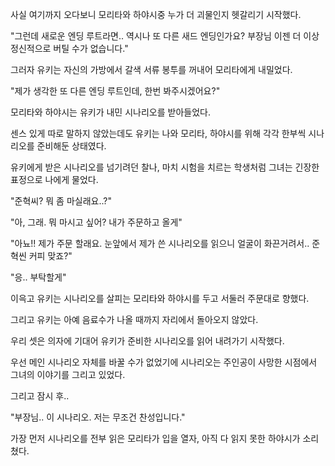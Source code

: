 사실 여기까지 오다보니 모리타와 하야시중 누가 더 괴물인지 헷갈리기 시작했다.

"그런데 새로운 엔딩 루트라면.. 역시나 또 다른 새드 엔딩인가요? 부장님 이젠 더 이상 정신적으로 버틸 수가 없습니다."

그러자 유키는 자신의 가방에서 갈색 서류 봉투를 꺼내어 모리타에게 내밀었다.

"제가 생각한 또 다른 엔딩 루트인데, 한번 봐주시겠어요?"

모리타와 하야시는 유키가 내민 시나리오를 받아들었다.

센스 있게 따로 말하지 않았는데도 유키는 나와 모리타, 하야시를 위해 각각 한부씩 시나리오를 준비해둔 상태였다.

유키에게 받은 시나리오를 넘기려던 찰나, 마치 시험을 치르는 학생처럼 그녀는 긴장한 표정으로 나에게 물었다.

"준혁씨? 뭐 좀 마실래요..?"

"아, 그래. 뭐 마시고 싶어? 내가 주문하고 올게"

"아뇨!! 제가 주문 할래요. 눈앞에서 제가 쓴 시나리오를 읽으니 얼굴이 화끈거려서.. 준혁씬 커피 맞죠?"

"응.. 부탁할게"

이윽고 유키는 시나리오를 살피는 모리타와 하야시를 두고 서둘러 주문대로 향했다.

그리고 유키는 아예 음료수가 나올 때까지 자리에서 돌아오지 않았다. 

우리 셋은 의자에 기대어 유키가 준비한 시나리오를 읽어 내려가기 시작했다.

우선 메인 시나리오 자체를 바꿀 수가 없었기에 시나리오는 주인공이 사망한 시점에서 그녀의 이야기를 그리고 있었다.

그리고 잠시 후..

"부장님.. 이 시나리오. 저는 무조건 찬성입니다."

가장 먼저 시나리오를 전부 읽은 모리타가 입을 열자, 아직 다 읽지 못한 하야시가 소리쳤다.